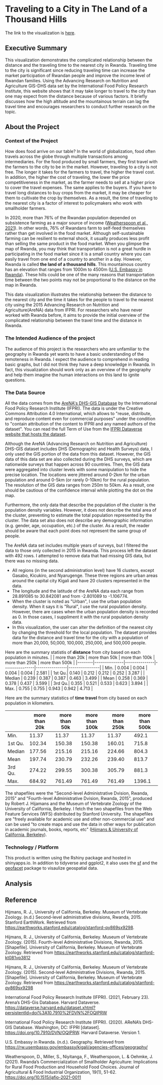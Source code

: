 # Traveling to a City in The Land of a Thousand Hills
The link to the visualization is [here](https://kimminah.shinyapps.io/traveling_in_rwanda/).

## Executive Summary
This visualization demonstrates the complicated relationship between the distance and the traveling time to the nearest city in Rwanda. Traveling time to the city is significant since reducing traveling time can increase the market participation of Rwandan people and improve the income level of Rwandan families. Using the Advancing Research on Nutrition and Agriculture GIS-DHS data set by the International Food Policy Research Institute, this website shows that it may take longer to travel to the city than one may expect from the distance because of various factors. It briefly discusses how the high altitude and the mountainous terrain can lag the travel time and encourages researchers to conduct further research on the topic.

## About the Project
### Context of the Project
How does food arrive on our table? In the world of globalization, food often travels across the globe through multiple transactions among intermediaries. For the food produced by small farmers, they first travel with the farmers to the city to be in the market. However, traveling to a city is not free. The longer it takes for the farmers to travel, the higher the travel cost. In addition, the higher the cost of traveling, the lower the price competitiveness in the market, as the farmer needs to sell at a higher price to cover the travel expenses. The same applies to the buyers. If you have to travel long distances to buy crops from the market, it may be cheaper for them to cultivate the crop by themselves. As a result, the time of traveling to the nearest city is a factor of interest to policymakers who work with smallholder farmers.
    
In 2020, more than 76% of the Rwandan population depended on subsistence farming as a major source of income ([Weatherspoon et al., 2021](https://www.degruyter.com/document/doi/10.1515/jafio-2021-0011/html)). In other words, 76% of Rwandans farm to self-feed themselves rather than get involved in the food market. Although self-sustainable farming can be resilient to external shock, it usually produces less profit than selling the same product in the food market. When you glimpse the map of Rwanda, you may think that transportation is not a great hurdle in participating in the food market since it is a small country where you can easily travel from one end of a country to another in a day. However, Rwanda is called **the land of a thousand hills**. This mountainous country has an elevation that ranges from 1000m to 4500m ([U.S. Embassy in Rwanda](https://rw.usembassy.gov/embassy/kigali/agencies-offices/geography/)). These hills could be one of the many reasons that transportation time between the two points may not be proportional to the distance on the map in Rwanda.
  
This data visualization illustrates the relationship between the distance to the nearest city and the time it takes for the people to travel to the nearest city using the 2015 Advancing Research on Nutrition and Agriculture(AreNA) data from IFPRI. For researchers who have never worked with Rwanda before, it aims to provide the initial overview of the complicated relationship between the travel time and the distance in Rwanda. 

### The Intended Audience of the project
The audience of this project is the researchers who are unfamiliar to the geography in Rwanda yet wants to have a basic understanding of the remoteness in Rwanda. I expect the audience to comprehend in reading basic graphs, but I did not think they have a deep knowledge in Rwanda. In fact, this visualization should work only as an overview of the geography and help them imagine the human interactions on this land to ignite questions. 

### The Data Source
All the data comes from the [AreNA's DHS-GIS Database](https://www.ifpri.org/publication/arenas-dhs-gis-database) by the International Food Policy Research Institute (IFPRI). The data is under the Creative Commons Attribution 4.0 International, which allows to "reuse, distribute, and reproduce content even for commercial purposes" under the condition to "contain attribution of the content to IFPRI and any named authors of the dataset". You can read the full Term of Use from the [IFPRI Dataverse website that hosts the dataset](https://dataverse.harvard.edu/dataset.xhtml?persistentId=doi:10.7910/DVN/OQIPRW). 
  
Although the AreNA (Advancing Research on Nutrition and Agriculture) DHS-GIS dataset includes DHS (Demographic and Health Surveys) data, I only used the GIS portion of the data from this dataset. However, the GIS data of this data set are also collected during the DHS surveys, which are nationwide surveys that happen across 90 countries. Then, the GIS data were aggregated into cluster levels with some manipulation to hide the precise location. The locations were jittered around 0-2km for the urban population and around 0-5km (or rarely 0-10km) for the rural population. The resolution of the GIS data ranges from 250m to 50km. As a result, one should be cautious of the confidence interval while plotting the dot on the map. 
  
Furthermore, the only data that describe the population of the cluster is the population density variables. However, it does not describe the total area of the cluster, preventing to estimate the total population represented by the cluster. The data set also does not describe any demographic information (e.g. gender, age, occupation, etc.) of the cluster. As a result, the reader should be aware that each point does not represent the same group of people. 
  
The AreNA data set includes multiple years of surveys, but I filtered the data to those only collected in 2015 in Rwanda. This process left the dataset with 492 rows. I attempted to remove data that had missing GIS data, but there was no missing data.
 
- All regions (in the second administration level) have 16 clusters, except Gasabo, Kicukiro, and Nyarugenge. These three regions are urban areas around the capital city Kigali and have 20 clusters represented in the data. 
- The longitude and the latitude of the AreNA data each range from 28.891085 to 30.842081 and from -2.801089 to -1.106774.
- When the cluster is noted as "Urban",  I use the urban population density. When it says it is "Rural", I use the rural population density. However, there are cases when the urban population density is recorded as 0. In those cases, I suppliment it with the rural population density data. 
- In this visualization, the user can alter the definition of the nearest city by changing the threshold for the local population. The dataset provides data for the distance and travel time for the city with a population of more than 20,000, 50,000, 100,000, 250,000, and 500,000 people.

Here are the summary statistis of **distance** from city based on each population in minutes.
|        | more than 20k | more than 50k | more than 100k | more than 250k | more than 500k |
|--------|---------------|---------------|----------------|----------------|----------------|
| Min.   | 0.004         | 0.004         | 0.004          | 0.004          | 2.581          |
| 1st Qu.| 0.140         | 0.212         | 0.212          | 0.252          | 3.287          |
| Median | 0.239         | 0.387         | 0.387          | 0.463          | 3.499          |
| Mean   | 0.258         | 0.369         | 0.378          | 0.437          | 3.599          |
| 3rd Qu.| 0.355         | 0.521         | 0.533          | 0.623          | 3.894          |
| Max.   | 0.755         | 0.755         | 0.943          | 0.942          | 4.713          |


Here are the summary statistics of **time travel** from city based on each population in kilometers.
  
|        | more than 20k | more than 50k | more than 100k | more than 250k | more than 500k |
|--------|---------------|---------------|----------------|----------------|----------------|
| Min.   | 11.37         | 11.37         | 11.37          | 11.37          | 492.1          |
| 1st Qu.| 102.34        | 150.38        | 150.38         | 160.01         | 715.8          |
| Median | 177.56        | 215.16        | 215.16         | 224.66         | 804.3          |
| Mean   | 197.74        | 230.79        | 232.26         | 239.40         | 813.7          |
| 3rd Qu.| 274.22        | 299.55        | 300.38         | 305.79         | 881.3          |
| Max.   | 684.92        | 761.49        | 761.49         | 761.49         | 1396.1         |



The shapefiles were the "Second-level Administrative Dvision, Rwanda, 2015" and "Fourth-level Administrative Dvision, Rwanda, 2015", produced by Robert J. Hijamans and the Museum of Vertebrate Zoology of the University of California, Berkeley. I fetch the two shapefiles from the Web Feature Services (WFS) distributed by Stanford University. The shapefiles are "freely available for academic use and other non-commercial use" and can be used "to create maps and use the data in other ways for publication in academic journals, books, reports, etc" ([Hijmans & University of California, Berkeley](https://earthworks.stanford.edu/catalog/stanford-qy869sx9298)).

### Technology / Platform
This product is written using the Rshiny package and hosted in shinyapps.io. In addition to tidyverse and ggplot2, it also uses the [sf](https://r-spatial.github.io/sf/) and the [geofacet](https://cran.r-project.org/web/packages/geofacet/vignettes/geofacet.html) package to visaulize geospatial data.

## Analysis

## Reference
Hijmans, R. J., University of California, Berkeley. Museum of Vertebrate Zoology. (n.d.) Second-level administrative divisions, Rwanda, 2015. Stanford EarthWork. Retrieved from https://earthworks.stanford.edu/catalog/stanford-qy869sx9298.

Hijmans, R. J., University of California, Berkeley. Museum of Vertebrate Zoology. (2015). Fourth-level Administrative Divisions, Rwanda, 2015. [Shapefile]. University of California, Berkeley. Museum of Vertebrate Zoology. Retrieved from https://earthworks.stanford.edu/catalog/stanford-kt081vp3812
  
Hijmans, R. J., University of California, Berkeley. Museum of Vertebrate Zoology. (2015). Second-level Administrative Divisions, Rwanda, 2015. [Shapefile]. University of California, Berkeley. Museum of Vertebrate Zoology. Retrieved from https://earthworks.stanford.edu/catalog/stanford-qy869sx9298

International Food Policy Research Institute (IFPRI). (2021, February 23). Arena’s DHS-Gis Database. Harvard Dataverse. https://dataverse.harvard.edu/dataset.xhtml?persistentId=doi%3A10.7910%2FDVN%2FOQIPRW 
  
International Food Policy Research Institute (IFPRI). (2020). AReNA’s DHS-GIS Database. Washington, DC: IFPRI [dataset]. https://doi.org/10.7910/DVN/OQIPRW. Harvard Dataverse. Version 1.
   
U.S. Embassy in Rwanda. (n.d.). Geography. Retrieved from https://rw.usembassy.gov/embassy/kigali/agencies-offices/geography/
  
Weatherspoon, D., Miller, S., Niyitanga, F., Weatherspoon, L. & Oehmke, J. (2021). Rwanda’s Commercialization of Smallholder Agriculture: Implications for Rural Food Production and Household Food Choices. Journal of Agricultural & Food Industrial Organization, 19(1), 51-62. https://doi.org/10.1515/jafio-2021-0011

